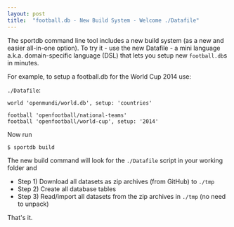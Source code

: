 ```yaml
---
layout: post
title:  "football.db - New Build System - Welcome ./Datafile"
---
```


The sportdb command line tool includes a new build system (as a new and easier all-in-one option).  To try it - use the new Datafile - a mini language a.k.a. domain-specific language (DSL) that lets you setup new `football.db`s in minutes. 

For example, to setup a football.db for the World Cup 2014 use: 

`./Datafile`: 

    world 'openmundi/world.db', setup: 'countries' 
    
    football 'openfootball/national-teams' 
    football 'openfootball/world-cup', setup: '2014' 


Now run 

    $ sportdb build 


The new build command will look for the `./Datafile` script in your working folder and 

- Step 1) Download all datasets as zip archives (from GitHub) to `./tmp`
- Step 2) Create all database tables 
- Step 3) Read/import all datasets from the zip archives in `./tmp` (no need to unpack) 

That's it.
